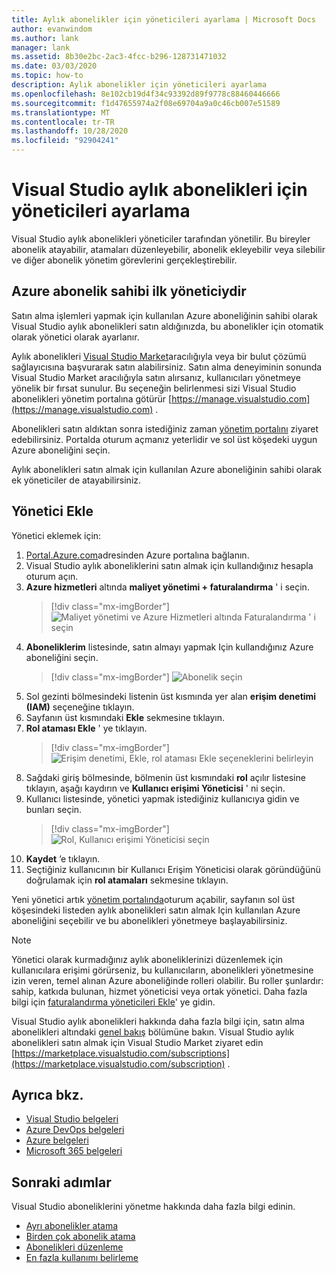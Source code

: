 ```yaml
---
title: Aylık abonelikler için yöneticileri ayarlama | Microsoft Docs
author: evanwindom
ms.author: lank
manager: lank
ms.assetid: 8b30e2bc-2ac3-4fcc-b296-128731471032
ms.date: 03/03/2020
ms.topic: how-to
description: Aylık abonelikler için yöneticileri ayarlama
ms.openlocfilehash: 8e102cb19d4f34c93392d89f9778c88460446666
ms.sourcegitcommit: f1d47655974a2f08e69704a9a0c46cb007e51589
ms.translationtype: MT
ms.contentlocale: tr-TR
ms.lasthandoff: 10/28/2020
ms.locfileid: "92904241"
---
```

# <a name="set-up-admins-for-visual-studio-monthly-subscriptions"></a>Visual Studio aylık abonelikleri için yöneticileri ayarlama

Visual Studio aylık abonelikleri yöneticiler tarafından yönetilir. Bu bireyler abonelik atayabilir, atamaları düzenleyebilir, abonelik ekleyebilir veya silebilir ve diğer abonelik yönetim görevlerini gerçekleştirebilir.

## <a name="the-azure-subscription-owner-is-the-first-admin"></a>Azure abonelik sahibi ilk yöneticiydir

Satın alma işlemleri yapmak için kullanılan Azure aboneliğinin sahibi olarak Visual Studio aylık abonelikleri satın aldığınızda, bu abonelikler için otomatik olarak yönetici olarak ayarlanır.

Aylık abonelikleri [Visual Studio Market](https://marketplace.visualstudio.com/subscriptions)aracılığıyla veya bir bulut çözümü sağlayıcısına başvurarak satın alabilirsiniz. Satın alma deneyiminin sonunda Visual Studio Market aracılığıyla satın alırsanız, kullanıcıları yönetmeye yönelik bir fırsat sunulur. Bu seçeneğin belirlenmesi sizi Visual Studio abonelikleri yönetim portalına götürür [https://manage.visualstudio.com](https://manage.visualstudio.com) .

Abonelikleri satın aldıktan sonra istediğiniz zaman [yönetim portalını](https://manage.visualstudio.com) ziyaret edebilirsiniz. Portalda oturum açmanız yeterlidir ve sol üst köşedeki uygun Azure aboneliğini seçin.

Aylık abonelikleri satın almak için kullanılan Azure aboneliğinin sahibi olarak ek yöneticiler de atayabilirsiniz.

## <a name="add-admins"></a>Yönetici Ekle

Yönetici eklemek için:

1. [Portal.Azure.com](https://portal.azure.com)adresinden Azure portalına bağlanın.
2. Visual Studio aylık aboneliklerini satın almak için kullandığınız hesapla oturum açın.
3. **Azure hizmetleri** altında **maliyet yönetimi + faturalandırma** ' i seçin.
   > [!div class="mx-imgBorder"]
   > ![Maliyet yönetimi ve Azure Hizmetleri altında Faturalandırma ' i seçin](_img/cloud-admin/azure-cost-billing.png "Azure Hizmetleri grubundan maliyet yönetimi 'ni seçin")
4. **Aboneliklerim** listesinde, satın almayı yapmak Için kullandığınız Azure aboneliğini seçin.
   > [!div class="mx-imgBorder"]
   > ![Abonelik seçin](_img/cloud-admin/subscription-list.png "Satın alımınızın olmasını sağlamak için kullanmak istediğiniz Azure aboneliğini seçin.")
5. Sol gezinti bölmesindeki listenin üst kısmında yer alan **erişim denetimi (IAM)** seçeneğine tıklayın.
6. Sayfanın üst kısmındaki **Ekle** sekmesine tıklayın.
7. **Rol ataması Ekle** ' ye tıklayın.
   > [!div class="mx-imgBorder"]
   > ![Erişim denetimi, Ekle, rol ataması Ekle seçeneklerini belirleyin](_img/cloud-admin/access-control-add.png "Sol taraftaki listeden erişim denetimi ' ni seçin ve ardından Ekle ' yi seçin.")
8. Sağdaki giriş bölmesinde, bölmenin üst kısmındaki **rol** açılır listesine tıklayın, aşağı kaydırın ve **Kullanıcı erişimi Yöneticisi** ' ni seçin.
9. Kullanıcı listesinde, yönetici yapmak istediğiniz kullanıcıya gidin ve bunları seçin. 
   > [!div class="mx-imgBorder"]
   > ![Rol, Kullanıcı erişimi Yöneticisi seçin](_img/cloud-admin/add-role-user-access-admin.png "Rol ' i seçin, Kullanıcı erişimi Yöneticisi ' ni seçin ve ardından yönetici yapmak için kullanıcının adını seçin.")
10. **Kaydet** ’e tıklayın.
11. Seçtiğiniz kullanıcının bir Kullanıcı Erişim Yöneticisi olarak göründüğünü doğrulamak için **rol atamaları** sekmesine tıklayın.

Yeni yönetici artık [yönetim portalında](https://manage.visualstudio.com)oturum açabilir, sayfanın sol üst köşesindeki listeden aylık abonelikleri satın almak Için kullanılan Azure aboneliğini seçebilir ve bu abonelikleri yönetmeye başlayabilirsiniz.

> [!NOTE]
> Yönetici olarak kurmadığınız aylık aboneliklerinizi düzenlemek için kullanıcılara erişimi görürseniz, bu kullanıcıların, abonelikleri yönetmesine izin veren, temel alınan Azure aboneliğinde rolleri olabilir. Bu roller şunlardır: sahip, katkıda bulunan, hizmet yöneticisi veya ortak yönetici. Daha fazla bilgi için [faturalandırma yöneticileri Ekle](/azure/devops/organizations/billing/add-backup-billing-managers)' ye gidin.

Visual Studio aylık abonelikleri hakkında daha fazla bilgi için, satın alma abonelikleri altındaki [genel bakış](vscloud-overview.md) bölümüne bakın. Visual Studio aylık abonelikleri satın almak için Visual Studio Market ziyaret edin [https://marketplace.visualstudio.com/subscriptions](https://marketplace.visualstudio.com/subscription) .

## <a name="see-also"></a>Ayrıca bkz.
- [Visual Studio belgeleri](/visualstudio/)
- [Azure DevOps belgeleri](/azure/devops/)
- [Azure belgeleri](/azure/)
- [Microsoft 365 belgeleri](/microsoft-365/)

## <a name="next-steps"></a>Sonraki adımlar
Visual Studio aboneliklerini yönetme hakkında daha fazla bilgi edinin.
- [Ayrı abonelikler atama](assign-license.md)
- [Birden çok abonelik atama](assign-license-bulk.md)
- [Abonelikleri düzenleme](edit-license.md)
- [En fazla kullanımı belirleme](maximum-usage.md)